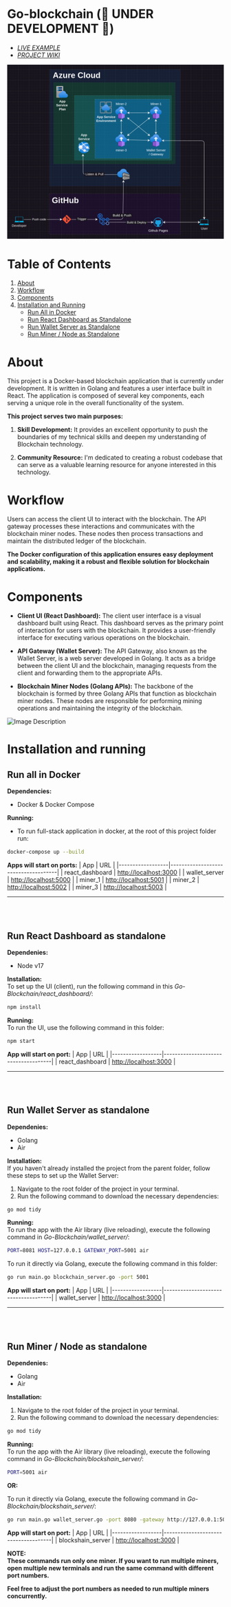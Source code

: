 
# Go-blockchain (🚧 UNDER DEVELOPMENT 🚧)
- [*LIVE EXAMPLE*](https://elarsaks.github.io/Go-blockchain/)
- [*PROJECT WIKI*](https://github.com/elarsaks/Go-blockchain/wiki)

![Topology Diagram](https://github.com/elarsaks/Go-blockchain/blob/main/docs/topology.png)

# Table of Contents
1. [About](#about)
2. [Workflow](#workflow)
3. [Components](#components)
4. [Installation and Running](#installation-and-running)
   - [Run All in Docker](#run-all-in-docker)
   - [Run React Dashboard as Standalone](#run-react-dashboard-as-standalone)
   - [Run Wallet Server as Standalone](#run-wallet-server-as-standalone)
   - [Run Miner / Node as Standalone](#run-miner--node-as-standalone)

# About  
This project is a Docker-based blockchain application that is currently under development. It is written in Golang and features a user interface built in React. The application is composed of several key components, each serving a unique role in the overall functionality of the system.

**This project serves two main purposes:**

1. **Skill Development:** It provides an excellent opportunity to push the boundaries of my technical skills and deepen my understanding of Blockchain technology.

2. **Community Resource:** I'm dedicated to creating a robust codebase that can serve as a valuable learning resource for anyone interested in this technology.


# Workflow
Users can access the client UI to interact with the blockchain. The API gateway processes these interactions and communicates with the blockchain miner nodes. These nodes then process transactions and maintain the distributed ledger of the blockchain.

**The Docker configuration of this application ensures easy deployment and scalability, making it a robust and flexible solution for blockchain applications.**


# Components
- **Client UI (React Dashboard):** The client user interface is a visual dashboard built using React. This dashboard serves as the primary point of interaction for users with the blockchain. It provides a user-friendly interface for executing various operations on the blockchain.

- **API Gateway (Wallet Server):** The API Gateway, also known as the Wallet Server, is a web server developed in Golang. It acts as a bridge between the client UI and the blockchain, managing requests from the client and forwarding them to the appropriate APIs.

- **Blockchain Miner Nodes (Golang APIs):** The backbone of the blockchain is formed by three Golang APIs that function as blockchain miner nodes. These nodes are responsible for performing mining operations and maintaining the integrity of the blockchain.

<img src="https://saks.digital/wp-content/uploads/2023/07/some.png" alt="Image Description" />

# Installation and running

## Run all in Docker
**Dependencies:**  
- Docker & Docker Compose  

**Running:**  
- To run full-stack application in docker, at the root of this project folder run:
```bash
docker-compose up --build
```

**Apps will start on ports:**
| App              | URL                                 |
|------------------|-------------------------------------|
| react_dashboard | [http://localhost:3000](http://localhost:3000) |
| wallet_server   | [http://localhost:5000](http://localhost:5000) |
| miner_1         | [http://localhost:5001](http://localhost:5001) |
| miner_2         | [http://localhost:5002](http://localhost:5002) |
| miner_3         | [http://localhost:5003](http://localhost:5003) |

---
<br></br>
## Run React Dashboard as standalone 
**Dependenies:**    
- Node v17  

**Installation:**  
To set up the UI (client), run the following command in this *Go-Blockchain/react_dashboard/*:
```bash
npm install
```

**Running:**  
To run the UI, use the following command in this folder:
```bash
npm start
```

**App will start on port:**
| App              | URL                                 |
|------------------|-------------------------------------|
| react_dashboard | [http://localhost:3000](http://localhost:3000) |


---
<br></br>
## Run Wallet Server as standalone
**Dependenies:**  
- Golang
- Air  

**Installation:**  
If you haven't already installed the project from the parent folder, follow these steps to set up the Wallet Server:
1. Navigate to the root folder of the project in your terminal.
2. Run the following command to download the necessary dependencies:
```bash
go mod tidy
```

**Running:**  
To run the app with the Air library (live reloading), execute the following command in *Go-Blockchain/wallet_server/*:
```bash
PORT=8081 HOST=127.0.0.1 GATEWAY_PORT=5001 air
```
To run it directly via Golang, execute the following command in this folder:
```bash
go run main.go blockchain_server.go -port 5001
```
**App will start on port:**
| App              | URL                                 |
|------------------|-------------------------------------|
| wallet_server | [http://localhost:3000](http://localhost:3000) |

---
<br></br>
## Run Miner / Node as standalone
**Dependenies:**  
- Golang
- Air  

**Installation:**  
1. Navigate to the root folder of the project in your terminal.
2. Run the following command to download the necessary dependencies:
```bash
go mod tidy
```

**Running:**  
To run the app with the Air library (live reloading), execute the following command in *Go-Blockchain/blockshain_server/*:
```bash
PORT=5001 air
```

**OR:**  

To run it directly via Golang, execute the following command in *Go-Blockchain/blockshain_server/*:
```bash
go run main.go wallet_server.go -port 8080 -gateway http://127.0.0.1:5001
```

**App will start on port:**
| App              | URL                                 |
|------------------|-------------------------------------|
| blockshain_server | [http://localhost:3000](http://localhost:3000) |

**NOTE:**  
**These commands run only one miner. If you want to run multiple miners, open multiple new terminals and run the same command with different port numbers.**

**Feel free to adjust the port numbers as needed to run multiple miners concurrently.**




